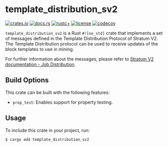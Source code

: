 # template_distribution_sv2

[![crates.io](https://img.shields.io/crates/v/template_distribution_sv2.svg)](https://crates.io/crates/template_distribution_sv2)
[![docs.rs](https://docs.rs/template_distribution_sv2/badge.svg)](https://docs.rs/template_distribution_sv2)
[![rustc+](https://img.shields.io/badge/rustc-1.75.0%2B-lightgrey.svg)](https://blog.rust-lang.org/2023/12/28/Rust-1.75.0.html)
[![license](https://img.shields.io/badge/license-MIT%2FApache--2.0-blue.svg)](https://github.com/stratum-mining/stratum/blob/main/LICENSE.md)
[![codecov](https://codecov.io/gh/stratum-mining/stratum/branch/main/graph/badge.svg)](https://app.codecov.io/gh/stratum-mining/stratum/tree/main/protocols%2Fv2%2Ftemplate_distribution_sv2)

`template_distribution_sv2` is a Rust `#![no_std]` crate that implements a set of messages defined in the
Template Distribution Protocol of Stratum V2. The Template Distribution protocol can be used to
receive updates of the block templates to use in mining.

For further information about the messages, please refer to [Stratum V2 documentation - Job Distribution](https://stratumprotocol.org/specification/07-Template-Distribution-Protocol/).

## Build Options

This crate can be built with the following features:
- `prop_test`: Enables support for property testing.

## Usage

To include this crate in your project, run:

```bash
$ cargo add template_distribution_sv2
```
